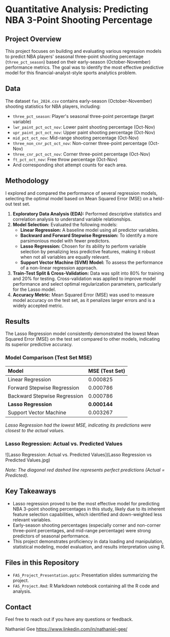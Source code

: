 # Quantitative Analysis: Predicting NBA 3-Point Shooting Percentage

## Project Overview

This project focuses on building and evaluating various regression models to predict NBA players' seasonal three-point shooting percentage (`three_pct_season`) based on their early-season (October-November) performance metrics. The goal was to identify the most effective predictive model for this financial-analyst-style sports analytics problem.

## Data

The dataset `fas_2024.csv` contains early-season (October-November) shooting statistics for NBA players, including:
- `three_pct_season`: Player's seasonal three-point percentage (target variable)
- `lwr_paint_pct_oct_nov`: Lower paint shooting percentage (Oct-Nov)
- `upr_paint_pct_oct_nov`: Upper paint shooting percentage (Oct-Nov)
- `mid_pct_oct_nov`: Mid-range shooting percentage (Oct-Nov)
- `three_non_cnr_pct_oct_nov`: Non-corner three-point percentage (Oct-Nov)
- `three_cnr_pct_oct_nov`: Corner three-point percentage (Oct-Nov)
- `ft_pct_oct_nov`: Free throw percentage (Oct-Nov)
- And corresponding shot attempt counts for each area.

## Methodology

I explored and compared the performance of several regression models, selecting the optimal model based on Mean Squared Error (MSE) on a held-out test set.

1.  **Exploratory Data Analysis (EDA):** Performed descriptive statistics and correlation analysis to understand variable relationships.
2.  **Model Selection:** Evaluated the following models:
    * **Linear Regression:** A baseline model using all predictor variables.
    * **Backward and Forward Stepwise Regression:** To identify a more parsimonious model with fewer predictors.
    * **Lasso Regression:** Chosen for its ability to perform variable selection by penalizing less predictive features, making it robust when not all variables are equally relevant.
    * **Support Vector Machine (SVM) Model:** To assess the performance of a non-linear regression approach.
3.  **Train-Test Split & Cross-Validation:** Data was split into 80% for training and 20% for testing. Cross-validation was applied to improve model performance and select optimal regularization parameters, particularly for the Lasso model.
4.  **Accuracy Metric:** Mean Squared Error (MSE) was used to measure model accuracy on the test set, as it penalizes larger errors and is a widely accepted metric.

## Results

The Lasso Regression model consistently demonstrated the lowest Mean Squared Error (MSE) on the test set compared to other models, indicating its superior predictive accuracy.

### Model Comparison (Test Set MSE)

| Model                       | MSE (Test Set) |
| :-------------------------- | :------------- |
| Linear Regression           | 0.000825       |
| Forward Stepwise Regression | 0.000786       |
| Backward Stepwise Regression| 0.000786       |
| **Lasso Regression** | **0.000144** |
| Support Vector Machine      | 0.003267       |

*Lasso Regression had the lowest MSE, indicating its predictions were closest to the actual values.*

### Lasso Regression: Actual vs. Predicted Values

![Lasso Regression: Actual vs. Predicted Values](Lasso Regression vs Predicted Values.jpg)

*Note: The diagonal red dashed line represents perfect predictions (Actual = Predicted).*

## Key Takeaways

* Lasso regression proved to be the most effective model for predicting NBA 3-point shooting percentages in this study, likely due to its inherent feature selection capabilities, which identified and down-weighted less relevant variables.
* Early-season shooting percentages (especially corner and non-corner three-point percentages, and mid-range percentage) were strong predictors of seasonal performance.
* This project demonstrates proficiency in data loading and manipulation, statistical modeling, model evaluation, and results interpretation using R.


## Files in this Repository
* `FAS_Project_Presentation.pptx`: Presentation slides summarizing the project.
* `FAS_Project.Rmd`: R Markdown notebook containing all the R code and analysis.


## Contact

Feel free to reach out if you have any questions or feedback.

Nathaniel Gee
https://www.linkedin.com/in/nathaniel-gee/

